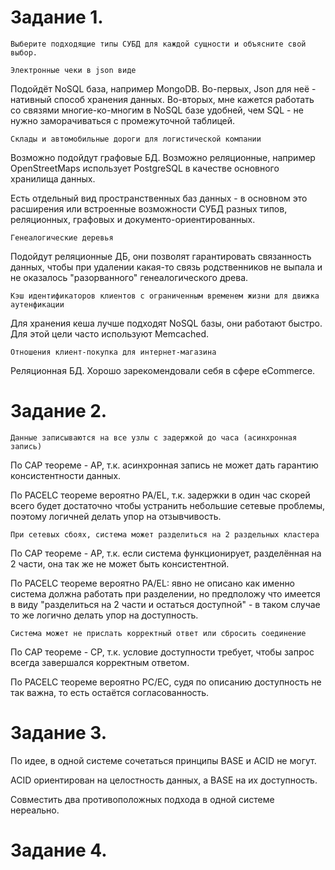 Задание 1.
==================

    Выберите подходящие типы СУБД для каждой сущности и объясните свой выбор.

    Электронные чеки в json виде

Подойдёт NoSQL база, например MongoDB. Во-первых, Json для неё - нативный способ хранения данных. Во-вторых, мне кажется работать со связями многие-ко-многим в NoSQL базе удобней, чем SQL - не нужно заморачиваться с промежуточной таблицей.

    Склады и автомобильные дороги для логистической компании

Возможно подойдут графовые БД. Возможно реляционные, например OpenStreetMaps использует PostgreSQL в качестве основного хранилища данных.

Есть отдельный вид пространственных баз данных - в основном это расширения или встроенные возможности СУБД разных типов, реляционных, графовых и документо-ориентированных.

    Генеалогические деревья

Подойдут реляционные ДБ, они позволят гарантировать связанность данных, чтобы при удалении какая-то связь родственников не выпала и не оказалось "разорванного" генеалогического древа.

    Кэш идентификаторов клиентов с ограниченным временем жизни для движка аутенфикации

Для хранения кеша лучше подходят NoSQL базы, они работают быстро. Для этой цели часто используют Memcached.

    Отношения клиент-покупка для интернет-магазина

Реляционная БД. Хорошо зарекомендовали себя в сфере eCommerce.

Задание 2.
====================

    Данные записываются на все узлы с задержкой до часа (асинхронная запись)

По CAP теореме - AP, т.к. асинхронная запись не может дать гарантию консистентности данных.

По PACELC теореме вероятно PA/EL, т.к. задержки в один час скорей всего будет достаточно чтобы устранить небольшие сетевые проблемы, поэтому логичней делать упор на отзывчивость.

    При сетевых сбоях, система может разделиться на 2 раздельных кластера

По CAP теореме - AP, т.к. если система функционирует, разделённая на 2 части, она так же не может быть консистентной.

По PACELC теореме вероятно PA/EL: явно не описано как именно система должна работать при разделении, но предположу что имеется в виду "разделиться на 2 части и остаться доступной" - в таком случае то же логично делать упор на доступность.

    Система может не прислать корректный ответ или сбросить соединение

По CAP теореме - CP, т.к. условие доступности требует, чтобы запрос всегда завершался корректным ответом.

По PACELC теореме вероятно PC/EC, судя по описанию доступность не так важна, то есть остаётся согласованность.

Задание 3.
========================

По идее, в одной системе сочетаться принципы BASE и ACID не могут. 

ACID ориентирован на целостность данных, а BASE на их доступность.

Совместить два противоположных подхода в одной системе нереально.

Задание 4.
====================

